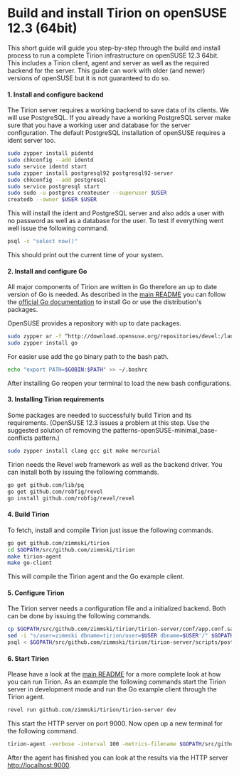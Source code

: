 # Build and install Tirion on openSUSE 12.3 (64bit)

This short guide will guide you step-by-step through the build and install process to run a complete Tirion infrastructure on openSUSE 12.3 64bit. This includes a Tirion client, agent and server as well as the required backend for the server. This guide can work with older (and newer) versions of openSUSE but it is not guaranteed to do so.

#### 1. Install and configure backend

The Tirion server requires a working backend to save data of its clients. We will use PostgreSQL. If you already have a working PostgreSQL server make sure that you have a working user and database for the server configuration. The default PostgreSQL installation of openSUSE requires a ident server too.

```bash
sudo zypper install pidentd
sudo chkconfig --add identd
sudo service identd start
sudo zypper install postgresql92 postgresql92-server
sudo chkconfig --add postgresql
sudo service postgresql start
sudo sudo -u postgres createuser --superuser $USER
createdb --owner $USER $USER
```

This will install the ident and PostgreSQL server and also adds a user with no password as well as a database for the user. To test if everything went well issue the following command.

```bash
psql -c "select now()"
```

This should print out the current time of your system.

#### 2. Install  and configure Go

All major components of Tirion are written in Go therefore an up to date version of Go is needed. As described in the [main README](/#how-to-build-tirion) you can follow the [official Go documentation](http://golang.org/doc/install) to install Go or use the distribution's packages.

OpenSUSE provides a repository with up to date packages.

```bash
sudo zypper ar -f “http://download.opensuse.org/repositories/devel:/languages:/go/openSUSE_12.3/” "devel language go"
sudo zypper install go
```

For easier use  add the go binary path to the bash path.

```bash
echo "export PATH=$GOBIN:$PATH" >> ~/.bashrc
```

After installing Go reopen your terminal to load the new bash configurations.

#### 3. Installing Tirion requirements

Some packages are needed to successfully build Tirion and its requirements.
(OpenSUSE 12.3 issues a problem at this step. Use the suggested solution of removing the patterns-openSUSE-minimal_base-conflicts pattern.)

```bash
sudo zypper install clang gcc git make mercurial
```

Tirion needs the Revel web framework as well as the backend driver. You can install both by issuing the following commands.

```bash
go get github.com/lib/pq
go get github.com/robfig/revel
go install github.com/robfig/revel/revel
```

#### 4. Build Tirion

To fetch, install and compile Tirion just issue the following commands.

```bash
go get github.com/zimmski/tirion
cd $GOPATH/src/github.com/zimmski/tirion
make tirion-agent
make go-client
```

This will compile the Tirion agent and the Go example client.

#### 5. Configure Tirion

The Tirion server needs a configuration file and a initialized backend. Both can be done by issuing the following commands.

```bash
cp $GOPATH/src/github.com/zimmski/tirion/tirion-server/conf/app.conf.sample $GOPATH/src/github.com/zimmski/tirion/tirion-server/conf/app.conf
sed -i "s/user=zimmski dbname=tirion/user=$USER dbname=$USER'/" $GOPATH/src/github.com/zimmski/tirion/tirion-server/conf/app.conf
psql < $GOPATH/src/github.com/zimmski/tirion/tirion-server/scripts/postgresql_ddl.sql
```

#### 6. Start Tirion

Please have a look at the [main README](/) for a more complete look at how you can run Tirion. As an example the following commands start the Tirion server in development mode and run the Go example client through the Tirion agent.

```bash
revel run github.com/zimmski/tirion/tirion-server dev
```

This start the HTTP server on port 9000. Now open up a new terminal for the following command.

```bash
tirion-agent -verbose -interval 100 -metrics-filename $GOPATH/src/github.com/zimmski/tirion/clients/example-metrics.json -exec go-client -exec-arguments "-verbose -runtime 2" -socket /tmp/tirion.sock -server "localhost:9000"
```

After the agent has finished you can look at the results via the HTTP server [http://localhost:9000](http://localhost:9000).
